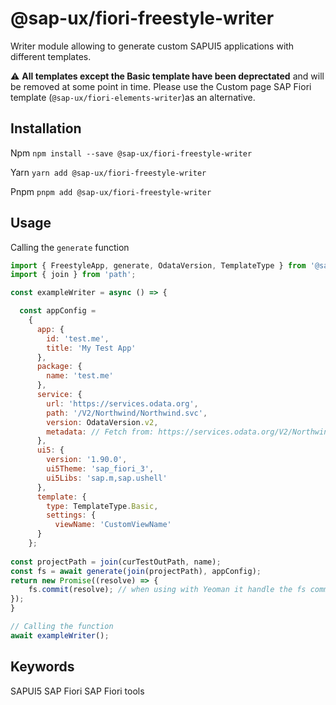 # @sap-ux/fiori-freestyle-writer

Writer module allowing to generate custom SAPUI5 applications with different templates.

:warning: **All templates except the Basic template have been deprectated** and will be removed at some point in time. Please use the Custom page SAP Fiori template (`@sap-ux/fiori-elements-writer`)as an alternative.

## Installation
Npm
`npm install --save @sap-ux/fiori-freestyle-writer`

Yarn
`yarn add @sap-ux/fiori-freestyle-writer`

Pnpm
`pnpm add @sap-ux/fiori-freestyle-writer`

## Usage

Calling the `generate` function
```javascript
import { FreestyleApp, generate, OdataVersion, TemplateType } from '@sap-ux/fiori-freestyle-writer'
import { join } from 'path';

const exampleWriter = async () => {

  const appConfig =
    {
      app: {
        id: 'test.me',
        title: 'My Test App'
      },
      package: {
        name: 'test.me'
      },
      service: {
        url: 'https://services.odata.org',
        path: '/V2/Northwind/Northwind.svc',
        version: OdataVersion.v2,
        metadata: // Fetch from: https://services.odata.org/V2/Northwind/Northwind.svc$metadata
      },
      ui5: {
        version: '1.90.0',
        ui5Theme: 'sap_fiori_3',
        ui5Libs: 'sap.m,sap.ushell'
      },
      template: {
        type: TemplateType.Basic,
        settings: {
          viewName: 'CustomViewName'
      }
    };
  
const projectPath = join(curTestOutPath, name);
const fs = await generate(join(projectPath), appConfig);
return new Promise((resolve) => {
    fs.commit(resolve); // when using with Yeoman it handle the fs commit.
});
}

// Calling the function
await exampleWriter();

```

## Keywords
SAPUI5
SAP Fiori
SAP Fiori tools
